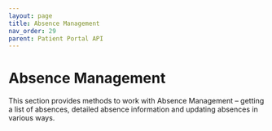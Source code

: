 ```yaml
---
layout: page
title: Absence Management
nav_order: 29
parent: Patient Portal API
---
```


# Absence Management


This section provides methods to work with Absence Management – getting a list of absences, detailed absence information and updating absences in various ways.

